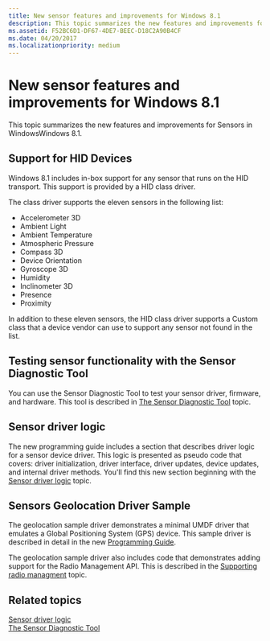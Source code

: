 ```yaml
---
title: New sensor features and improvements for Windows 8.1
description: This topic summarizes the new features and improvements for Sensors in WindowsWindows 8.1.
ms.assetid: F52BC6D1-DF67-4DE7-BEEC-D18C2A90B4CF
ms.date: 04/20/2017
ms.localizationpriority: medium
---
```


# New sensor features and improvements for Windows 8.1


This topic summarizes the new features and improvements for Sensors in WindowsWindows 8.1.

## Support for HID Devices


Windows 8.1 includes in-box support for any sensor that runs on the HID transport. This support is provided by a HID class driver.

The class driver supports the eleven sensors in the following list:

-   Accelerometer 3D
-   Ambient Light
-   Ambient Temperature
-   Atmospheric Pressure
-   Compass 3D
-   Device Orientation
-   Gyroscope 3D
-   Humidity
-   Inclinometer 3D
-   Presence
-   Proximity

In addition to these eleven sensors, the HID class driver supports a Custom class that a device vendor can use to support any sensor not found in the list.

## Testing sensor functionality with the Sensor Diagnostic Tool


You can use the Sensor Diagnostic Tool to test your sensor driver, firmware, and hardware. This tool is described in [The Sensor Diagnostic Tool](the-sensor-diagnostic-tool.md) topic.

## Sensor driver logic


The new programming guide includes a section that describes driver logic for a sensor device driver. This logic is presented as pseudo code that covers: driver initialization, driver interface, driver updates, device updates, and internal driver methods. You'll find this new section beginning with the [Sensor driver logic](driver-logic--pseudo-code-.md) topic.

## Sensors Geolocation Driver Sample


The geolocation sample driver demonstrates a minimal UMDF driver that emulates a Global Positioning System (GPS) device. This sample driver is described in detail in the new [Programming Guide](../gnss/installing-the-sample-driver.md).

The geolocation sample driver also includes code that demonstrates adding support for the Radio Management API. This is described in the [Supporting radio managment](../gnss/supporting-radio-management.md) topic.

## Related topics

[Sensor driver logic](driver-logic--pseudo-code-.md)  
[The Sensor Diagnostic Tool](the-sensor-diagnostic-tool.md)